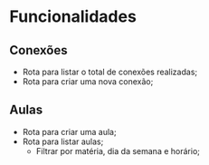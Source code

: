 # Funcionalidades

## Conexões

  - Rota para listar o total de conexões realizadas;
  - Rota para criar uma nova conexão;

## Aulas

  - Rota para criar uma aula;
  - Rota para listar aulas;
    - Filtrar por matéria, dia da semana e horário;